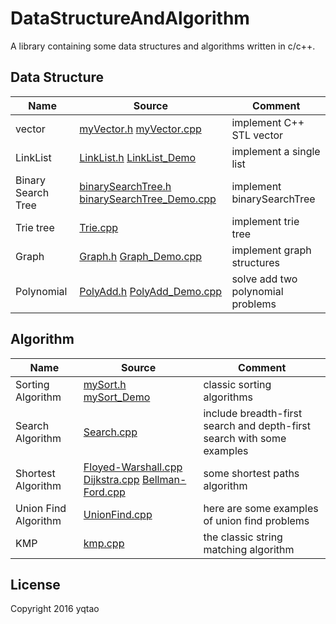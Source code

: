 # DataStructureAndAlgorithm

A library containing some data structures and algorithms written in c/c++.

## Data Structure

| Name |Source| Comment |
| ---- | -----| ------- |
|vector |[myVector.h](./DataStructure/vector/myVector.h) [myVector.cpp](./DataStructure/vector/myVector_Demo.cpp)|implement C++ STL vector |
|LinkList|[LinkList.h](./DataStructure/LinkList/LinkList.h) [LinkList_Demo](./DataStructure/LinkList/LinkList_Demo.cpp)| implement a single list|
|Binary Search Tree|[binarySearchTree.h](./DataStructure/binarySearchTree/binarySearchTree.h) [binarySearchTree_Demo.cpp](./DataStructure/binarySearchTree/binarySearchTree_Demo.cpp)|implement binarySearchTree|
|Trie tree |[Trie.cpp](./DataStructure/trieTree/Trie.cpp) | implement trie tree |
|Graph| [Graph.h](./DataStructure/Graph/Graph.h)  [Graph_Demo.cpp](./DataStructure/Graph/Graph_Demo.cpp) | implement graph structures |
|Polynomial| [PolyAdd.h](./DataStructure/PolyAdd/PolyAdd.h) [PolyAdd_Demo.cpp](./DataStructure/PolyAdd/PolyAdd_Demo.cpp)| solve add two polynomial problems|  


## Algorithm

| Name | Source |Comment |
| ---- | -------|------- |
|Sorting Algorithm | [mySort.h](./Algorithm/sort/mySort.h)  [mySort_Demo](./Algorithm/sort/mySort_Demo.cpp)| classic sorting algorithms |
|Search Algorithm| [Search.cpp](./Algorithm/Search/Search.cpp)  | include breadth-first search and depth-first search with some examples|
|Shortest Algorithm| [Floyed-Warshall.cpp](./Algorithm/ShortestPaths/Floyed-Warshall.cpp) [Dijkstra.cpp](./Algorithm/ShortestPaths/Dijkstra.cpp) [Bellman-Ford.cpp](./Algorithm/ShortestPaths/Dijkstra.cpp) | some shortest paths algorithm|
|Union Find Algorithm| [UnionFind.cpp](./Algorithm/UnionFind/UnionFind.cpp) | here are some examples of union find problems|
|KMP | [kmp.cpp](./Algorithm/KMP/kmp.cpp) | the classic string matching algorithm |

## License

Copyright 2016 yqtao


